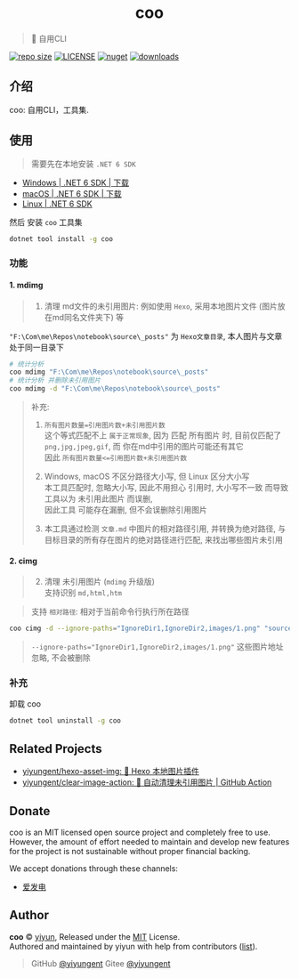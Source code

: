 <p align="center">
<!-- <img src="docs/_images/coo.png" alt="coo"> -->
</p>
<h1 align="center">coo</h1>

> :cake: 自用CLI

[![repo size](https://img.shields.io/github/repo-size/yiyungent/coo.svg?style=flat)]()
[![LICENSE](https://img.shields.io/github/license/yiyungent/coo.svg?style=flat)](https://github.com/yiyungent/coo/blob/master/LICENSE)
[![nuget](https://img.shields.io/nuget/v/coo.svg?style=flat)](https://www.nuget.org/packages/coo/)
[![downloads](https://img.shields.io/nuget/dt/coo.svg?style=flat)](https://www.nuget.org/packages/coo/)



## 介绍

coo: 自用CLI，工具集.   
 

## 使用

> 需要先在本地安装 `.NET 6 SDK`

- [Windows | .NET 6 SDK | 下载](https://dotnet.microsoft.com/download/dotnet/thank-you/sdk-6.0.100-windows-x64-installer)
- [macOS | .NET 6 SDK | 下载](https://dotnet.microsoft.com/download/dotnet/thank-you/sdk-6.0.100-macos-x64-installer)
- [Linux | .NET 6 SDK](https://docs.microsoft.com/dotnet/core/install/linux?WT.mc_id=dotnet-35129-website)

然后 安装 `coo` 工具集

```bash
dotnet tool install -g coo
```

### 功能

#### 1. mdimg

> 1. 清理 md文件的未引用图片: 例如使用 `Hexo`, 采用本地图片文件 (图片放在md同名文件夹下) 等    

`"F:\Com\me\Repos\notebook\source\_posts"` 为 `Hexo文章目录`, 本人图片与文章处于同一目录下

```bash
# 统计分析
coo mdimg "F:\Com\me\Repos\notebook\source\_posts"
# 统计分析 并删除未引用图片
coo mdimg -d "F:\Com\me\Repos\notebook\source\_posts"
```

> 补充:  
> 1. `所有图片数量=引用图片数+未引用图片数`      
> 这个等式匹配不上 `属于正常现象`, 因为 匹配 所有图片 时, 目前仅匹配了 `png,jpg,jpeg,gif`, 而 你在md中引用的图片可能还有其它       
> 因此 `所有图片数量<=引用图片数+未引用图片数`
>      
> 2. Windows, macOS 不区分路径大小写, 但 Linux 区分大小写      
> 本工具匹配时, 忽略大小写, 因此不用担心 引用时, 大小写不一致 而导致工具以为 未引用此图片 而误删,       
> 因此工具 可能存在漏删, 但不会误删除引用图片
> 
> 3. 本工具通过检测 `文章.md` 中图片的相对路径引用, 并转换为绝对路径, 与目标目录的所有存在图片的绝对路径进行匹配, 来找出哪些图片未引用

#### 2. cimg

> 2. 清理 未引用图片  (`mdimg` 升级版)     
> 支持识别 `md,html,htm` 

> 支持 `相对路径`: 相对于当前命令行执行所在路径

```bash
coo cimg -d --ignore-paths="IgnoreDir1,IgnoreDir2,images/1.png" "source/_posts"
```

> `--ignore-paths="IgnoreDir1,IgnoreDir2,images/1.png"` 这些图片地址忽略, 不会被删除



### 补充

卸载 coo

```bash
dotnet tool uninstall -g coo
```

## Related Projects

- [yiyungent/hexo-asset-img: 🍰 Hexo 本地图片插件](https://github.com/yiyungent/hexo-asset-img)
- [yiyungent/clear-image-action: 🔧 自动清理未引用图片 | GitHub Action](https://github.com/yiyungent/clear-image-action)

## Donate

coo is an MIT licensed open source project and completely free to use. However, the amount of effort needed to maintain and develop new features for the project is not sustainable without proper financial backing.

We accept donations through these channels:
- <a href="https://afdian.net/@yiyun" target="_blank">爱发电</a>

## Author

**coo** © [yiyun](https://github.com/yiyungent), Released under the [MIT](./LICENSE) License.<br>
Authored and maintained by yiyun with help from contributors ([list](https://github.com/yiyungent/coo/contributors)).

> GitHub [@yiyungent](https://github.com/yiyungent) Gitee [@yiyungent](https://gitee.com/yiyungent)

